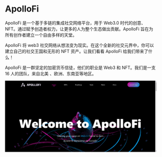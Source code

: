 # ApolloFi

ApolloFi 是一个基于多链的集成社交网络平台，用于 Web3.0 时代的创意、NFT。通过赋予创造者权力，让更多的人为整个生态做出贡献。ApolloFi 旨在为所有创作者建立一个自由多样的天堂。

ApolloFi 将 web3 社交网络从想法变为现实。在这个全新的社交元界中，你可以建立自己的社交王国和无形的 NFT 资产。让我们看看 ApolloFi 给我们带来了什么！

ApolloFi 是一群坚定的加密货币信徒，他们的职业是 Web3 和 NFT。我们是一支 16 人的团队，来自北美
、欧洲、东南亚等地区。

![nft](341312_new.png)
